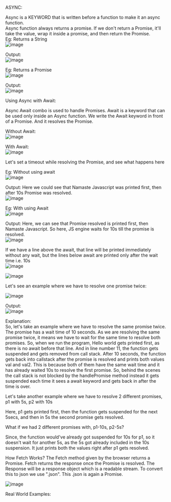 ASYNC:  
  
Async is a KEYWORD that is written before a function to make it an async function.  
Async function always returns a promise. If we don't return a Promise, it'll take the value, wrap it inside a promise, and then return the Promise.  
Eg:  Returns a String  
![image](https://github.com/Gayathri229/JavaScript/assets/60467364/f3bc18f1-da34-44a3-97eb-dd0c86203062)  
  
Output:  
![image](https://github.com/Gayathri229/JavaScript/assets/60467364/6e3c08db-395e-46a3-b6f5-f6b5d697727c)

Eg: Returns a Promise  
![image](https://github.com/Gayathri229/JavaScript/assets/60467364/f67613ea-9de9-4a00-b929-8caee9d4ba49)

Output:  
![image](https://github.com/Gayathri229/JavaScript/assets/60467364/5e8a35df-9c87-4bce-aea2-a10ba721b4b0)

Using Async with Await:  
  
Async Await combo is used to handle Promises. 
Await is a keyword that can be used only inside an Async function.
We write the Await keyword in front of a Promise. And it resolves the Promise.  

Without Await:  
![image](https://github.com/Gayathri229/JavaScript/assets/60467364/a8074504-c005-4aef-afda-8bdd9da96595)

With Await:  
![image](https://github.com/Gayathri229/JavaScript/assets/60467364/a375e3ef-09fe-4eab-9f04-0c132619f125)  

Let's set a timeout while resolving the Promise, and see what happens here  

Eg: Without using await  
![image](https://github.com/Gayathri229/JavaScript/assets/60467364/f35bc059-08bf-4cbe-a676-163d1ef59488)  

Output: Here we could see that Namaste Javascript was printed first, then after 10s Promise was resolved.  
![image](https://github.com/Gayathri229/JavaScript/assets/60467364/dc5b027e-5885-4c6d-a4fb-d2a4b9ec014f)  

Eg: With using Await  
![image](https://github.com/Gayathri229/JavaScript/assets/60467364/46d1a78f-a75d-449d-8158-c42d05b879b1)  

Output:  Here, we can see that Promise resolved is printed first, then Namaste Javascript. So here, JS engine waits for 10s till the promise is resolved.  
![image](https://github.com/Gayathri229/JavaScript/assets/60467364/52f070e9-0d2e-4510-a620-9e11b902a925)

If we have a line above the await, that line will be printed immediately without any wait, but the lines below await are printed only after the wait time i.e. 10s  
![image](https://github.com/Gayathri229/JavaScript/assets/60467364/002f9152-2f12-4a1d-b924-bb70dc7cb188)  

![image](https://github.com/Gayathri229/JavaScript/assets/60467364/cf0adc44-7636-4cbf-a03b-3f935bf505a5)
  
  
Let's see an example where we have to resolve one promise twice:  

![image](https://github.com/Gayathri229/JavaScript/assets/60467364/0e6ec9db-3a4b-46d7-bccf-5977ec654e1f)  

Output:  
![image](https://github.com/Gayathri229/JavaScript/assets/60467364/9c2fb9a4-e81a-444a-aa27-1885d34c06c2)  

Explanation:    
So, let's take an example where we have to resolve the same promise twice. The promise has a wait time of 10 seconds. As we are resolving the same promise twice, it means we have to wait for the same time to resolve both promises. So, when we run the program, Hello world gets printed first, as there is no await before that line. And in line number 11, the function gets suspended and gets removed from call stack. After 10 seconds, the function gets back into callstack after the promise is resolved and prints both values val and val2. This is because both of them have the same wait time and it has already waited 10s to resolve the first promise. So, behind the scenes the call stack is not blocked by the handlePromise method instead it gets suspended each time it sees a await keyword and gets back in after the time is over. 


Let's take another example where we have to resolve 2 different promises, p1 with 5s, p2 with 10s

Here, p1 gets printed first, then the function gets suspended for the next 5secs, and then in 5s the second promise gets resolved.

What if we had 2 different promises with, p1-10s, p2-5s?  
  
Since, the function would've already got suspended for 10s for p1, so it doesn't wait for another 5s, as the 5s got already included in the 10s suspension. It just prints both the values right after p1 gets resolved. 

    

How Fetch Works?
The Fetch method given by the browser returns a Promise. 
Fetch returns the response once the Promise is resolved. The Response will be a response object which is a readable stream. To convert this to json we use ".json".
This .json is again a Promise. 
  
![image](https://github.com/Gayathri229/JavaScript/assets/60467364/584d655b-e9a6-4296-817f-9d4fb5c397a6)



Real World Examples:  

